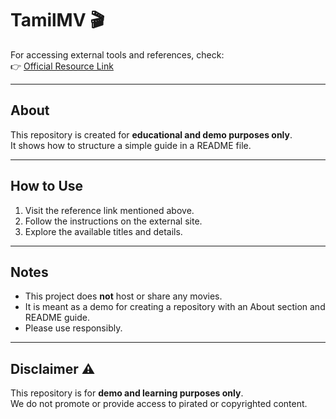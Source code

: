 # TamilMV 🎬

For accessing external tools and references, check:  
👉 [Official Resource Link](https://y2mate.pachn.com/)

---

## About
This repository is created for **educational and demo purposes only**.  
It shows how to structure a simple guide in a README file.

---

## How to Use
1. Visit the reference link mentioned above.  
2. Follow the instructions on the external site.  
3. Explore the available titles and details.

---

## Notes
- This project does **not** host or share any movies.  
- It is meant as a demo for creating a repository with an About section and README guide.  
- Please use responsibly.

---

## Disclaimer ⚠️
This repository is for **demo and learning purposes only**.  
We do not promote or provide access to pirated or copyrighted content.
